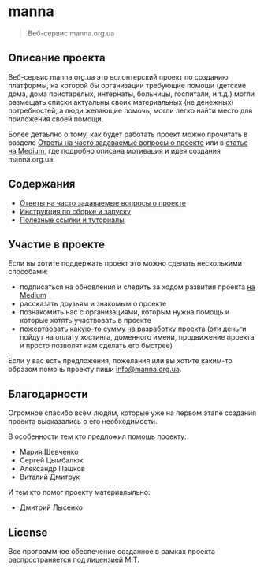 # manna

> Веб-сервис manna.org.ua

## Описание проекта

Веб-сервис manna.org.ua это волонтерский проект по созданию платформы, на которой бы организации требующие помощи (детские дома, дома пристарелых, интернаты, больницы, госпитали, и т.д.) могли размещать списки актуальны своих материальных (не денежных) потребностей, а люди желающие помочь, могли легко найти место для приложения своей помощи.

Более детаьлно о тому, как будет работать проект можно прочитать в разделе [Ответы на часто задаваемые вопросы о проекте](./doc/faq/) или в [статье на Medium](https://medium.com/@vjkosmos/manna-org-ua-%D0%B4%D0%B5%D0%BD%D1%8C-%D0%BF%D0%B5%D1%80%D0%B2%D1%8B%D0%B9-5dc559fef2f8), где подробно описана мотивация и идея создания manna.org.ua.

## Содержания

- [Ответы на часто задаваемые вопросы о проекте](./doc/faq/)
- [Инструкция по сборке и запуску](./doc/build/)
- [Полезные ссылки и туториалы](./doc/links/)

## Участие в проекте

Если вы хотите поддержать проект это можно сделать несколькими способами:
- подписаться на обновления и следить за ходом развития проекта [на Medium](https://medium.com/@vjkosmos/manna-org-ua-%D0%B4%D0%B5%D0%BD%D1%8C-%D0%BF%D0%B5%D1%80%D0%B2%D1%8B%D0%B9-5dc559fef2f8)
- рассказать друзьям и знакомым о проекте
- познакомить нас с организациями, которым нужна помощь и которые хотять участвовать в проекте
- [пожертвовать какую-то сумму на разработку проекта](https://sendmoney.privatbank.ua/ru/?hash=3317180317) (эти деньги пойдут на оплату хостинга, доменного имени, продвижение проекта и просто позволят нам сделать его быстрее)

Если у вас есть предложения, пожелания или вы хотите каким-то образом помочь проекту пиши <info@manna.org.ua>.

## Благодарности

Огромное спасибо всем людям, которые уже на первом этапе создания проекта высказались о его необходимости.

В особенности тем кто предложил помощь проекту:

- Мария Шевченко
- Сергей Цымбалюк
- Александр Пашков
- Виталий Дмитрук

И тем кто помог проекту материалыльно:

- Дмитрий Лысенко


## License

Все программное обеспечение созданное в рамках проекта распространяется под лицензией MIT.
